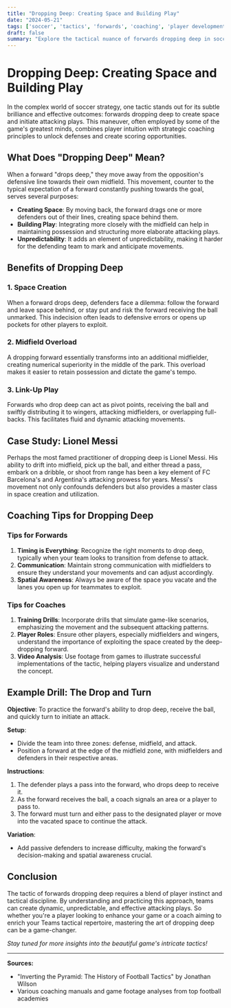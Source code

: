 ```yaml
---
title: "Dropping Deep: Creating Space and Building Play"
date: "2024-05-21"
tags: ['soccer', 'tactics', 'forwards', 'coaching', 'player development', 'attacking moves', 'space creation']
draft: false
summary: "Explore the tactical nuance of forwards dropping deep in soccer to create space and orchestrate attacks, blending player insights with coaching expertise."
---
```


# Dropping Deep: Creating Space and Building Play

In the complex world of soccer strategy, one tactic stands out for its subtle brilliance and effective outcomes: forwards dropping deep to create space and initiate attacking plays. This maneuver, often employed by some of the game's greatest minds, combines player intuition with strategic coaching principles to unlock defenses and create scoring opportunities.

## What Does "Dropping Deep" Mean?

When a forward "drops deep," they move away from the opposition's defensive line towards their own midfield. This movement, counter to the typical expectation of a forward constantly pushing towards the goal, serves several purposes:

- **Creating Space**: By moving back, the forward drags one or more defenders out of their lines, creating space behind them.
- **Building Play**: Integrating more closely with the midfield can help in maintaining possession and structuring more elaborate attacking plays.
- **Unpredictability**: It adds an element of unpredictability, making it harder for the defending team to mark and anticipate movements.

## Benefits of Dropping Deep

### 1. **Space Creation**

When a forward drops deep, defenders face a dilemma: follow the forward and leave space behind, or stay put and risk the forward receiving the ball unmarked. This indecision often leads to defensive errors or opens up pockets for other players to exploit.

### 2. **Midfield Overload**

A dropping forward essentially transforms into an additional midfielder, creating numerical superiority in the middle of the park. This overload makes it easier to retain possession and dictate the game's tempo.

### 3. **Link-Up Play**

Forwards who drop deep can act as pivot points, receiving the ball and swiftly distributing it to wingers, attacking midfielders, or overlapping full-backs. This facilitates fluid and dynamic attacking movements.

## Case Study: Lionel Messi

Perhaps the most famed practitioner of dropping deep is Lionel Messi. His ability to drift into midfield, pick up the ball, and either thread a pass, embark on a dribble, or shoot from range has been a key element of FC Barcelona's and Argentina's attacking prowess for years. Messi's movement not only confounds defenders but also provides a master class in space creation and utilization.

## Coaching Tips for Dropping Deep

### Tips for Forwards

1. **Timing is Everything**: Recognize the right moments to drop deep, typically when your team looks to transition from defense to attack.
2. **Communication**: Maintain strong communication with midfielders to ensure they understand your movements and can adjust accordingly.
3. **Spatial Awareness**: Always be aware of the space you vacate and the lanes you open up for teammates to exploit.

### Tips for Coaches

1. **Training Drills**: Incorporate drills that simulate game-like scenarios, emphasizing the movement and the subsequent attacking patterns.
2. **Player Roles**: Ensure other players, especially midfielders and wingers, understand the importance of exploiting the space created by the deep-dropping forward.
3. **Video Analysis**: Use footage from games to illustrate successful implementations of the tactic, helping players visualize and understand the concept.

## Example Drill: The Drop and Turn

**Objective**: To practice the forward's ability to drop deep, receive the ball, and quickly turn to initiate an attack.

**Setup**:
- Divide the team into three zones: defense, midfield, and attack.
- Position a forward at the edge of the midfield zone, with midfielders and defenders in their respective areas.

**Instructions**:
1. The defender plays a pass into the forward, who drops deep to receive it.
2. As the forward receives the ball, a coach signals an area or a player to pass to.
3. The forward must turn and either pass to the designated player or move into the vacated space to continue the attack.

**Variation**:
- Add passive defenders to increase difficulty, making the forward's decision-making and spatial awareness crucial.

## Conclusion

The tactic of forwards dropping deep requires a blend of player instinct and tactical discipline. By understanding and practicing this approach, teams can create dynamic, unpredictable, and effective attacking plays. So whether you're a player looking to enhance your game or a coach aiming to enrich your Teams tactical repertoire, mastering the art of dropping deep can be a game-changer.

_Stay tuned for more insights into the beautiful game's intricate tactics!_

---

**Sources:**
- "Inverting the Pyramid: The History of Football Tactics" by Jonathan Wilson
- Various coaching manuals and game footage analyses from top football academies